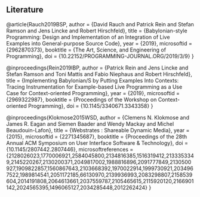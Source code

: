 
## Literature

<lively-bibtex>

@article{Rauch2019BSP,
    author = {David Rauch and Patrick Rein and Stefan Ramson and Jens Lincke and Robert Hirschfeld},
    title = {Babylonian-style Programming: Design and Implementation of an Integration of Live Examples into General-purpose Source Code},
    year = {2019},
    microsoftid = {2962870373},
    booktitle = {The Art, Science, and Engineering of Programming},
    doi = {10.22152/PROGRAMMING-JOURNAL.ORG/2019/3/9}
}

@inproceedings{Rein2019IBP,
    author = {Patrick Rein and Jens Lincke and Stefan Ramson and Toni Mattis and Fabio Niephaus and Robert Hirschfeld},
    title = {Implementing Babylonian/S by Putting Examples Into Contexts: Tracing Instrumentation for Example-based Live Programming as a Use Case for Context-oriented Programming},
    year = {2019},
    microsoftid = {2969322987},
    booktitle = {Proceedings of the Workshop on Context-oriented Programming},
    doi = {10.1145/3340671.3343358}
}

@inproceedings{Klokmose2015WSD,
    author = {Clemens N. Klokmose and James R. Eagan and Siemen Baader and Wendy Mackay and Michel Beaudouin-Lafon},
    title = {Webstrates : Shareable Dynamic Media},
    year = {2015},
    microsoftid = {2271345687},
    booktitle = {Proceedings of the 28th Annual ACM Symposium on User Interface Software & Technology},
    doi = {10.1145/2807442.2807446},
    microsoftreferences = {2128026023,1770006921,2584045800,2134816385,1516319412,2133353349,2145220267,2130200371,2049817002,1988816896,2091777849,2130500927,1909822857,1560867643,2103668392,1970022914,1999730921,2034967522,1989814541,2051172185,66130970,2139936993,2083298807,2158539604,2014191808,2064613661,2037559787,2105465615,2115920120,2166901142,2024565395,1496065127,2034285448,2012262424}
}    
    
</lively-bibtex>